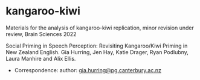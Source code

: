 # kangaroo-kiwi
Materials for the analysis of kangaroo-kiwi replication, minor revision under review, Brain Sciences 2022

Social Priming in Speech Perception: Revisiting Kangaroo/Kiwi Priming in New Zealand English.
Gia Hurring, Jen Hay, Katie Drager, Ryan Podlubny, Laura Manhire and Alix Ellis.

*	Correspondence: author: gia.hurring@pg.canterbury.ac.nz
